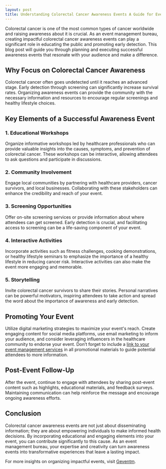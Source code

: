 ```yaml
---
layout: post
title: Understanding Colorectal Cancer Awareness Events A Guide for Event Planners
---
```



Colorectal cancer is one of the most common types of cancer worldwide and raising awareness about it is crucial. As an event management bureau, creating impactful colorectal cancer awareness events can play a significant role in educating the public and promoting early detection. This blog post will guide you through planning and executing successful awareness events that resonate with your audience and make a difference.

## Why Focus on Colorectal Cancer Awareness

Colorectal cancer often goes undetected until it reaches an advanced stage. Early detection through screening can significantly increase survival rates. Organizing awareness events can provide the community with the necessary information and resources to encourage regular screenings and healthy lifestyle choices.

## Key Elements of a Successful Awareness Event

### 1. **Educational Workshops**

Organize informative workshops led by healthcare professionals who can provide valuable insights into the causes, symptoms, and prevention of colorectal cancer. These workshops can be interactive, allowing attendees to ask questions and participate in discussions.

### 2. **Community Involvement**

Engage local communities by partnering with healthcare providers, cancer survivors, and local businesses. Collaborating with these stakeholders can enhance the credibility and reach of your event.

### 3. **Screening Opportunities**

Offer on-site screening services or provide information about where attendees can get screened. Early detection is crucial, and facilitating access to screening can be a life-saving component of your event.

### 4. **Interactive Activities**

Incorporate activities such as fitness challenges, cooking demonstrations, or healthy lifestyle seminars to emphasize the importance of a healthy lifestyle in reducing cancer risk. Interactive activities can also make the event more engaging and memorable.

### 5. **Storytelling**

Invite colorectal cancer survivors to share their stories. Personal narratives can be powerful motivators, inspiring attendees to take action and spread the word about the importance of awareness and early detection.

## Promoting Your Event

Utilize digital marketing strategies to maximize your event's reach. Create engaging content for social media platforms, use email marketing to inform your audience, and consider leveraging influencers in the healthcare community to endorse your event. Don’t forget to include a [link to your event management services](https://geventm.com/) in all promotional materials to guide potential attendees to more information.

## Post-Event Follow-Up

After the event, continue to engage with attendees by sharing post-event content such as highlights, educational materials, and feedback surveys. Maintaining communication can help reinforce the message and encourage ongoing awareness efforts.

## Conclusion

Colorectal cancer awareness events are not just about disseminating information; they are about empowering individuals to make informed health decisions. By incorporating educational and engaging elements into your event, you can contribute significantly to this cause. As an event management bureau, your expertise and creativity can turn awareness events into transformative experiences that leave a lasting impact.

For more insights on organizing impactful events, visit [Geventm](https://geventm.com/).
